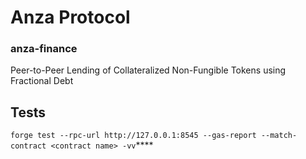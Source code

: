 # Anza Protocol
### anza-finance
Peer-to-Peer Lending of Collateralized Non-Fungible Tokens using Fractional Debt<br>

## Tests<br>
`forge test --rpc-url http://127.0.0.1:8545 --gas-report --match-contract <contract name> -vv`****